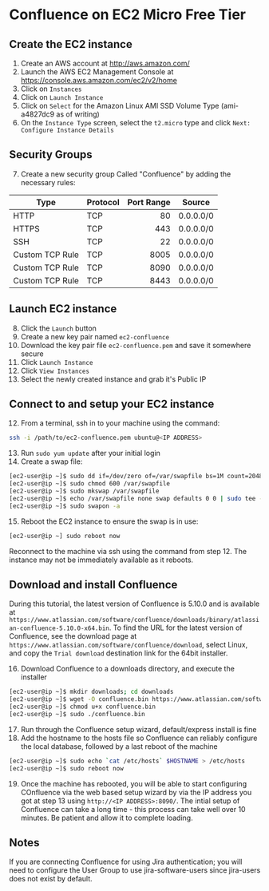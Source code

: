 # Confluence on EC2 Micro Free Tier

## Create the EC2 instance

1. Create an AWS account at http://aws.amazon.com/
1. Launch the AWS EC2 Management Console at https://console.aws.amazon.com/ec2/v2/home
1. Click on `Instances`
1. Click on `Launch Instance`
1. Click on `Select` for the Amazon Linux AMI SSD Volume Type (ami-a4827dc9 as of writing)
1. On the `Instance Type` screen, select the `t2.micro` type and click `Next: Configure Instance Details`

## Security Groups

7. Create a new security group Called "Confluence" by adding the necessary rules:

| Type            | Protocol | Port Range  | Source    |
| --------------- | -------- | -----------:| --------- |
| HTTP            | TCP      | 80          | 0.0.0.0/0 |
| HTTPS           | TCP      | 443         | 0.0.0.0/0 |
| SSH             | TCP      | 22          | 0.0.0.0/0 |
| Custom TCP Rule | TCP      | 8005        | 0.0.0.0/0 |
| Custom TCP Rule | TCP      | 8090        | 0.0.0.0/0 |
| Custom TCP Rule | TCP      | 8443        | 0.0.0.0/0 |

## Launch EC2 instance

8. Click the `Launch` button
1. Create a new key pair named `ec2-confluence`
1. Download the key pair file `ec2-confluence.pem` and save it somewhere secure
1. Click `Launch Instance`
1. Click `View Instances`
1. Select the newly created instance and grab it's Public IP

## Connect to and setup your EC2 instance

12. From a terminal, ssh in to your machine using the command: 

```sh
ssh -i /path/to/ec2-confluence.pem ubuntu@<IP ADDRESS>
```

13. Run `sudo yum update` after your initial login
1. Create a swap file:

```sh
[ec2-user@ip ~]$ sudo dd if=/dev/zero of=/var/swapfile bs=1M count=2048
[ec2-user@ip ~]$ sudo chmod 600 /var/swapfile
[ec2-user@ip ~]$ sudo mkswap /var/swapfile
[ec2-user@ip ~]$ echo /var/swapfile none swap defaults 0 0 | sudo tee -a /etc/fstab
[ec2-user@ip ~]$ sudo swapon -a
```

15. Reboot the EC2 instance to ensure the swap is in use:

```sh
[ec2-user@ip ~] sudo reboot now
```

Reconnect to the machine via ssh using the command from step 12. The instance may not be immediately available as it reboots.

## Download and install Confluence

During this tutorial, the latest version of Confluence is 5.10.0 and is available at `https://www.atlassian.com/software/confluence/downloads/binary/atlassian-confluence-5.10.0-x64.bin`. To find the URL for the latest version of Confluence, see the download page at `https://www.atlassian.com/software/confluence/download`, select Linux, and copy the `Trial download` destination link for the 64bit installer.

16. Download Confluence to a downloads directory, and execute the installer

```sh
[ec2-user@ip ~]$ mkdir downloads; cd downloads
[ec2-user@ip ~]$ wget -O confluence.bin https://www.atlassian.com/software/confluence/downloads/binary/atlassian-confluence-5.10.0-x64.bin
[ec2-user@ip ~]$ chmod u+x confluence.bin
[ec2-user@ip ~]$ sudo ./confluence.bin
```

17. Run through the Confluence setup wizard, default/express install is fine
1. Add the hostname to the hosts file so Confluence can reliably configure the local database, followed by a last reboot of the machine
```sh
[ec2-user@ip ~]$ sudo echo `cat /etc/hosts` $HOSTNAME > /etc/hosts
[ec2-user@ip ~]$ sudo reboot now
```

19. Once the machine has rebooted, you will be able to start configuring COnfluence via the web based setup wizard by via the IP address you got at step 13 using `http://<IP ADDRESS>:8090/`. The intial setup of Confluence can take a long time - this process can take well over 10 minutes. Be patient and allow it to complete loading.

## Notes

If you are connecting Confluence for using Jira authentication; you will need to configure the User Group to use jira-software-users since jira-users does not exist by default.
